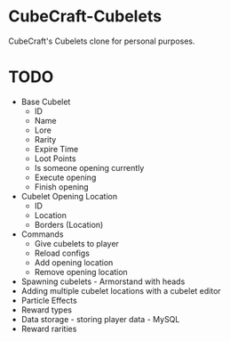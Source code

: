 # CubeCraft-Cubelets
CubeCraft's Cubelets clone for personal purposes.

# TODO
- Base Cubelet
    - ID
    - Name
    - Lore
    - Rarity
    - Expire Time
    - Loot Points
    - Is someone opening currently
    - Execute opening
    - Finish opening
- Cubelet Opening Location
    - ID
    - Location
    - Borders (Location)
- Commands
    - Give cubelets to player
    - Reload configs
    - Add opening location
    - Remove opening location
- Spawning cubelets - Armorstand with heads
- Adding multiple cubelet locations with a cubelet editor
- Particle Effects
- Reward types
- Data storage - storing player data - MySQL
- Reward rarities
